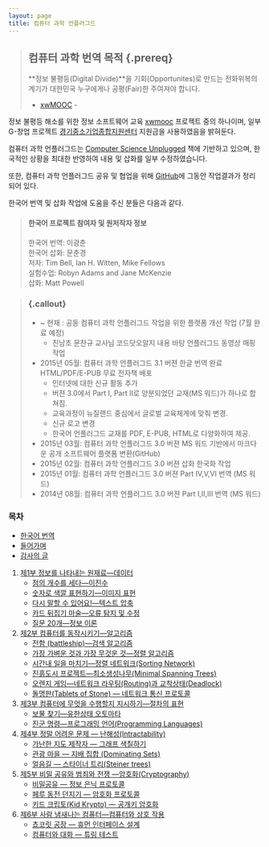 ```yaml
---
layout: page
title: 컴퓨터 과학 언플러그드
---
```


> ## 컴퓨터 과학 번역 목적 {.prereq}
>
> **정보 불평등(Digital Divide)**을 기회(Opportunites)로 만드는 전화위복의 계기가 대한민국 누구에게나 공평(Fair)한 주여져야 합니다.  
> - [xwMOOC](http://www.xwmooc.net) -
> 

정보 불평등 해소를 위한 정보 소프트웨어 교육 [xwmooc](http://wiki.xwmooc.net/) 프로젝트 중의 하나이며, 일부 G-창업 프로젝트 [경기중소기업종합지원센터](http://www.egbiz.or.kr/) 지원금을
사용하였음을 밝혀둔다. 

컴퓨터 과학 언플러그드는 [Computer Science Unplugged](http://csunplugged.org/) 책에 기반하고 있으며, 한국적인 상황을 최대한 반영하여 내용 및 삽화를 일부 수정하였습니다.

또한, 컴퓨터 과학 언플러그드 공유 및 협업을 위해 [GitHub](https://github.com/statkclee/website-csunplugged)에 그동안 작업결과가 정리되어 있다.

한국어 번역 및 삽화 작업에 도움을 주신 분들은 다음과 같다.

> #### 한국어 프로젝트 참여자 및 원저작자 정보
> 
>한국어 번역: 이광춘  
>한국어 삽화: 문춘경  
>저자: Tim Bell, Ian H. Witten, Mike Fellows  
>실험수업:  Robyn Adams and Jane McKenzie  
>삽화: Matt Powell  

> ### {.callout}
> 
> - ~ 현재 : 공동 컴퓨터 과학 언플러그드 작업을 위한 플랫폼 개선 작업 (7월 완료 예정)
>     - 진남초 문찬규 교사님 코드닷오알지 내용 바탕 언플러그드 동영상 매핑 작업
> - 2015년 05월: 컴퓨터 과학 언플러그드 3.1 버젼 한글 번역 완료 HTML/PDF/E-PUB 무료 전자책 배포
>     - 인터넷에 대한 신규 활동 추가
>     - 버젼 3.0에서 Part I, Part II로 양분되었던 교재(MS 워드)가 하나로 합쳐짐.
>     - 교육과정이 뉴질랜드 중심에서 글로벌 교육체계에 맞춰 변경.
>     - 신규 로고 변경
>     - 한국어 언플러그드 교재를 PDF, E-PUB, HTML로 다양화하여 제공. 
> - 2015년 03월: 컴퓨터 과학 언플러그드 3.0 버젼 MS 워드 기반에서 마크다운 공개 소프트웨어 플랫폼 변환(GitHub)
> - 2015년 02월: 컴퓨터 과학 언플러그드 3.0 버젼 삽화 한국화 작업
> - 2015년 01월: 컴퓨터 과학 언플러그드 3.0 버젼 Part IV,V,VI 번역 (MS 워드)
> - 2014년 08월: 컴퓨터 과학 언플러그드 3.0 버젼 Part I,II,III 번역 (MS 워드)

### 목차 

-  [한국어 번역](00-korean-translation.html)
-  [들어가며](00-intro.html)
-  [감사의 글](00-acknowledgements.html)
1.  [제1부 정보를 나타내는 원재료&mdash;데이터](01-part/intro.html)  
    - [점의 개수를 세다&mdash;이진수](01-part/01-binary-numbers.html)  
    - [숫자로 색깔 표현하기&mdash;이미지 표현](01-part/02-image-representation.html)  
    - [다시 말할 수 있어요!&mdash;텍스트 압축](01-part/03-text-compression.html)  
    - [카드 뒤집기 마술&mdash;오류 탐지 및 수정](01-part/04-checksum.html)  
    - [질문 20개&mdash;정보 이론](01-part/05-info-theory.html)  
2.  [제2부 컴퓨터를 동작시키기&mdash;알고리즘](02-part/intro.html)    
    - [전함 (battleship)&mdash;검색 알고리즘](02-part/06-searching-algorithm.html)    
    - [가장 가벼운 것과 가장 무것운 것&mdash;정렬 알고리즘](02-part/07-sorting-algorithm.html)  
    - [시간내 일을 마치기&mdash;정렬 네트워크(Sorting Network)](02-part/08-sorting-networks.html)  
    - [진흙도시 프로젝트&mdash;최소생성나무(Minimal Spanning Trees)](02-part/09-minimal-spanning-tree.html)  
    - [오렌지 게임&mdash;네트워크 라우팅(Routing)과 교착상태(Deadlock)](02-part/10-routing-deadlock.html)  
    - [돌명판(Tablets of Stone) &mdash; 네트워크 통신 프로토콜](02-part/11-internet.html)
3.  [제3부 컴퓨터에 무엇을 수행할지 지시하기&mdash;절차의 표현](03-part/intro.html)  
    - [보물 찾기&mdash;유한상태 오토마타](03-part/12-fsm.html)  
    - [진군 명령&mdash;프로그래밍 언어(Programming Languages)](03-part/13-language.html)  
4. [제4부 정말 어려운 문제 &mdash; 난해성(Intractability)](04-part/intro.html)      
    -  [가난한 지도 제작자 &mdash; 그래프 색칠하기](04-part/14-graph-coloring.html)  
    -  [관광 마을 &mdash; 지배 집합 (Dominating Sets)](04-part/15-dominating-sets.html)  
    -  [얼음길 &mdash; 스타이너 트리(Steiner trees)](04-part/16-steiner-trees.html)  
5. [제5부 비밀 공유와 범죄와 전쟁 &mdash;암호화(Cryptography)](05-part/intro.html)  
    - [비밀공유 &mdash; 정보 은닉 프로토콜](05-part/17-info-hiding.html)  
    - [페루 동전 던지기 &mdash; 암호화 프로토콜](05-part/18-crypto.html)  
    - [키드 크립토(Kid Krypto) &mdash; 공개키 암호화](05-part/19-public-key.html)  
6. [제6부 사람 냄새나는 컴퓨터&mdash;컴퓨터와 상호 작용](06-part/intro.html)  
    - [쵸코릿 공장 &mdash; 휴먼 인터페이스 설계](06-part/20-hci.html)
    - [컴퓨터와 대화 &mdash; 튜링 테스트](06-part/21-turing.html)  

